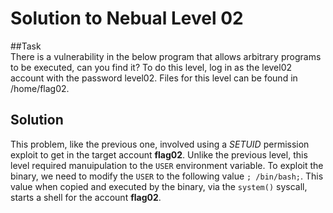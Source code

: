 # Solution to Nebual Level 02

##Task <br>
There is a vulnerability in the below program that allows arbitrary programs to be executed, can you find it?
To do this level, log in as the level02 account with the password level02. Files for this level can be found in /home/flag02.


## Solution

This problem, like the previous one, involved using a _SETUID_ permission exploit to get in the target account **flag02**. 
Unlike the previous level, this level required manuipulation to the `USER` environment variable. To exploit the binary, we need to modify the `USER` to the following value `; /bin/bash;`.
This value when copied and executed by the binary, via the `system()` syscall, starts a shell for the account **flag02**.
